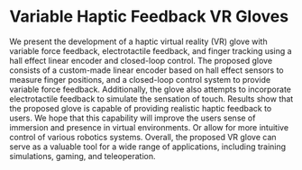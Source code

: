 # Variable Haptic Feedback VR Gloves

We present the development of a haptic virtual reality (VR) glove with variable force feedback, electrotactile feedback, and finger tracking using a hall effect linear encoder and closed-loop control. The proposed glove consists of a custom-made linear encoder based on hall effect sensors to measure finger positions, and a closed-loop control system to provide variable force feedback. Additionally, the glove also attempts to incorporate electrotactile feedback to simulate the sensation of touch. Results show that the proposed glove is capable of providing realistic haptic feedback to users. We hope that this capability will improve the users sense of immersion and presence in virtual environments. Or allow for more intuitive control of various robotics systems. Overall, the proposed VR glove can serve as a valuable tool for a wide range of applications, including training simulations, gaming, and teleoperation.
